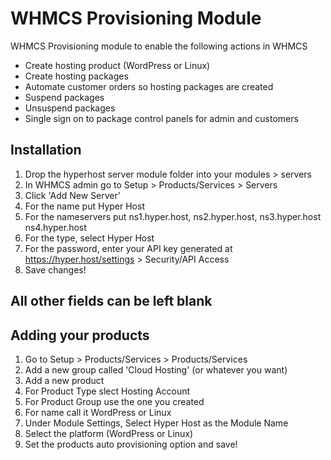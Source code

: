 
# WHMCS Provisioning Module
WHMCS Provisioning module to enable the following actions in WHMCS

- Create hosting product (WordPress or Linux)
- Create hosting packages
- Automate customer orders so hosting packages are created
- Suspend packages
- Unsuspend packages
- Single sign on to package control panels for admin and customers

## Installation

1. Drop the hyperhost server module folder into your modules > servers 
2. In WHMCS admin go to Setup > Products/Services > Servers
3. Click 'Add New Server'
4. For the name put Hyper Host
5. For the nameservers put ns1.hyper.host, ns2.hyper.host, ns3.hyper.host ns4.hyper.host
6. For the type, select Hyper Host
7. For the password, enter your API key generated at https://hyper.host/settings > Security/API Access
8. Save changes!

## All other fields can be left blank 

## Adding your products

1. Go to Setup > Products/Services > Products/Services
2. Add a new group called 'Cloud Hosting' (or whatever you want)
3. Add a new product
4. For Product Type slect Hosting Account
5. For Product Group use the one you created
6. For name call it WordPress or Linux
7. Under Module Settings, Select Hyper Host as the Module Name
8. Select the platform (WordPress or Linux)
9. Set the products auto provisioning option and save!
